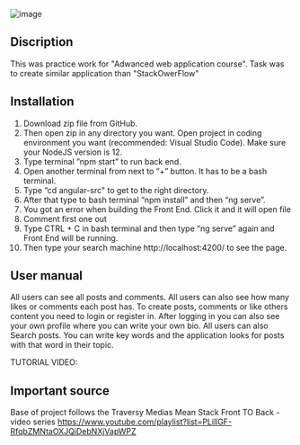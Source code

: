 ![image](https://github.com/iitaellu/a_web_application_project/assets/78799868/08817149-0029-40a4-b34f-3e62eb72af34)

## Discription

This was practice work for "Adwanced web application course". Task was to create similar application than "StackOwerFlow"

## Installation

1. Download zip file from GitHub.
2. Then open zip in any directory you want. Open project in coding environment you want (recommended: Visual Studio Code). Make sure your NodeJS version is 12.
3. Type terminal ”npm start” to run back end.
4. Open another terminal from next to “+” button. It has to be a bash terminal.
5. Type “cd angular-src" to get to the right directory.
6. After that type to bash terminal “npm install” and then “ng serve”.
7. You got an error when building the Front End. Click it and it will open file
8. Comment first one out
9. Type CTRL + C in bash terminal and then type “ng serve” again and Front End will be running.
10. Then type your search machine http://localhost:4200/ to see the page. 

## User manual

All users can see all posts and comments. All users can also see how many likes or comments each post has. To create posts, comments or like others content you need to login or register in. After logging in you can also see your own profile where you can write your own bio. All users can also Search posts. You can write key words and the application looks for posts with that word in their topic. 

TUTORIAL VIDEO:

## Important source

Base of project follows the Traversy Medias Mean Stack Front TO Back - video series
https://www.youtube.com/playlist?list=PLillGF-RfqbZMNtaOXJQiDebNXjVapWPZ
